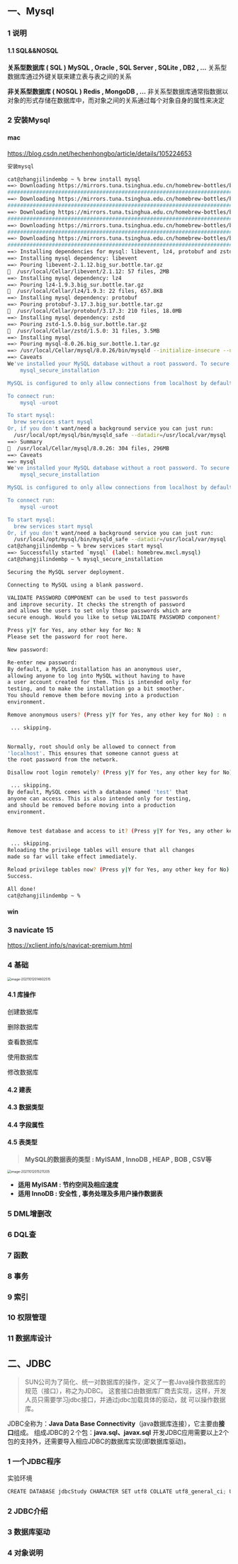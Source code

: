 ## 一、Mysql

### 1 说明

#### 1.1 SQL&&NOSQL

**关系型数据库 ( SQL )**
**MySQL , Oracle , SQL Server , SQLite , DB2 , ...**
关系型数据库通过外键关联来建立表与表之间的关系

**非关系型数据库 ( NOSQL )**
**Redis , MongoDB , ...**
非关系型数据库通常指数据以对象的形式存储在数据库中，而对象之间的关系通过每个对象自身的属性来决定



### 2 安装Mysql

#### mac

https://blog.csdn.net/hechenhongbo/article/details/105224653

```bash
安装mysql

cat@zhangjilindembp ~ % brew install mysql
==> Downloading https://mirrors.tuna.tsinghua.edu.cn/homebrew-bottles/bottles/li
######################################################################## 100.0%
==> Downloading https://mirrors.tuna.tsinghua.edu.cn/homebrew-bottles/bottles/lz
######################################################################## 100.0%
==> Downloading https://mirrors.tuna.tsinghua.edu.cn/homebrew-bottles/bottles/pr
######################################################################## 100.0%
==> Downloading https://mirrors.tuna.tsinghua.edu.cn/homebrew-bottles/bottles/zs
######################################################################## 100.0%
==> Downloading https://mirrors.tuna.tsinghua.edu.cn/homebrew-bottles/bottles/my
######################################################################## 100.0%
==> Installing dependencies for mysql: libevent, lz4, protobuf and zstd
==> Installing mysql dependency: libevent
==> Pouring libevent-2.1.12.big_sur.bottle.tar.gz
🍺  /usr/local/Cellar/libevent/2.1.12: 57 files, 2MB
==> Installing mysql dependency: lz4
==> Pouring lz4-1.9.3.big_sur.bottle.tar.gz
🍺  /usr/local/Cellar/lz4/1.9.3: 22 files, 657.8KB
==> Installing mysql dependency: protobuf
==> Pouring protobuf-3.17.3.big_sur.bottle.tar.gz
🍺  /usr/local/Cellar/protobuf/3.17.3: 210 files, 18.0MB
==> Installing mysql dependency: zstd
==> Pouring zstd-1.5.0.big_sur.bottle.tar.gz
🍺  /usr/local/Cellar/zstd/1.5.0: 31 files, 3.5MB
==> Installing mysql
==> Pouring mysql-8.0.26.big_sur.bottle.1.tar.gz
==> /usr/local/Cellar/mysql/8.0.26/bin/mysqld --initialize-insecure --user=cat -
==> Caveats
We've installed your MySQL database without a root password. To secure it run:
    mysql_secure_installation

MySQL is configured to only allow connections from localhost by default

To connect run:
    mysql -uroot

To start mysql:
  brew services start mysql
Or, if you don't want/need a background service you can just run:
  /usr/local/opt/mysql/bin/mysqld_safe --datadir=/usr/local/var/mysql
==> Summary
🍺  /usr/local/Cellar/mysql/8.0.26: 304 files, 296MB
==> Caveats
==> mysql
We've installed your MySQL database without a root password. To secure it run:
    mysql_secure_installation

MySQL is configured to only allow connections from localhost by default

To connect run:
    mysql -uroot

To start mysql:
  brew services start mysql
Or, if you don't want/need a background service you can just run:
  /usr/local/opt/mysql/bin/mysqld_safe --datadir=/usr/local/var/mysql
cat@zhangjilindembp ~ % brew services start mysql
==> Successfully started `mysql` (label: homebrew.mxcl.mysql)
cat@zhangjilindembp ~ % mysql_secure_installation

Securing the MySQL server deployment.

Connecting to MySQL using a blank password.

VALIDATE PASSWORD COMPONENT can be used to test passwords
and improve security. It checks the strength of password
and allows the users to set only those passwords which are
secure enough. Would you like to setup VALIDATE PASSWORD component?

Press y|Y for Yes, any other key for No: N
Please set the password for root here.

New password: 

Re-enter new password: 
By default, a MySQL installation has an anonymous user,
allowing anyone to log into MySQL without having to have
a user account created for them. This is intended only for
testing, and to make the installation go a bit smoother.
You should remove them before moving into a production
environment.

Remove anonymous users? (Press y|Y for Yes, any other key for No) : n

 ... skipping.


Normally, root should only be allowed to connect from
'localhost'. This ensures that someone cannot guess at
the root password from the network.

Disallow root login remotely? (Press y|Y for Yes, any other key for No) : n

 ... skipping.
By default, MySQL comes with a database named 'test' that
anyone can access. This is also intended only for testing,
and should be removed before moving into a production
environment.


Remove test database and access to it? (Press y|Y for Yes, any other key for No) : n

 ... skipping.
Reloading the privilege tables will ensure that all changes
made so far will take effect immediately.

Reload privilege tables now? (Press y|Y for Yes, any other key for No) : y
Success.

All done! 
cat@zhangjilindembp ~ % 
```

#### win



### 3 navicate 15

https://xclient.info/s/navicat-premium.html



### 4 基础

<img src="https://gitee.com/code0002/blog-img/raw/master/img/image-20211012014602515.png" alt="image-20211012014602515" style="zoom: 50%;" />

#### 4.1 库操作

创建数据库

删除数据库

查看数据库

使用数据库

修改数据库

#### 4.2 建表

#### 4.3 数据类型

#### 4.4  字段属性

#### 4.5 表类型

> **MySQL的数据表的类型 : MyISAM , InnoDB , HEAP , BOB , CSV等**

<img src="https://gitee.com/code0002/blog-img/raw/master/img/image-20211012015211205.png" alt="image-20211012015211205" style="zoom:50%;" />

- **适用 MyISAM : 节约空间及相应速度**
- **适用 InnoDB : 安全性 , 事务处理及多用户操作数据表**



### 5 DML增删改



### 6  DQL查

### 7 函数

### 8 事务

### 9 索引

### 10 权限管理

### 11 数据库设计



## 二、JDBC

> SUN公司为了简化、统一对数据库的操作，定义了一套Java操作数据库的规范（接口），称之为JDBC。
> 这套接口由数据库厂商去实现，这样，开发人员只需要学习jdbc接口，并通过jdbc加载具体的驱动，就
> 可以操作数据库。

JDBC全称为：**Java Data Base Connectivity**（java数据库连接），它主要由**接口**组成。
组成JDBC的２个包：**java.sql、javax.sql**
开发JDBC应用需要以上2个包的支持外，还需要导入相应JDBC的数据库实现(即数据库驱动)。



### 1 一个JDBC程序

实验环境

```java
CREATE DATABASE jdbcStudy CHARACTER SET utf8 COLLATE utf8_general_ci; USE jdbcStudy; CREATE TABLE users( id INT PRIMARY KEY, NAME VARCHAR(40), PASSWORD VARCHAR(40), email VARCHAR(60), birthday DATE );INSERT INTO users(id,NAME,PASSWORD,email,birthday) VALUES(1,'zhansan','123456','zs@sina.com','1980-12-04'), (2,'lisi','123456','lisi@sina.com','1981-12-04'), (3,'wangwu','123456','wangwu@sina.com','1979-12-04');
```



### 2 JDBC介绍



### 3 数据库驱动

###  4 对象说明







